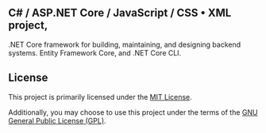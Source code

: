 

## C# / ASP.NET Core / JavaScript / CSS • XML project, 
.NET Core framework for building, maintaining, and designing backend systems. 
Entity Framework Core, and .NET Core CLI.


## License

This project is primarily licensed under the [MIT License](https://opensource.org/licenses/MIT).

Additionally, you may choose to use this project under the terms of the [GNU General Public License (GPL)](https://www.gnu.org/licenses/gpl-3.0.html).
